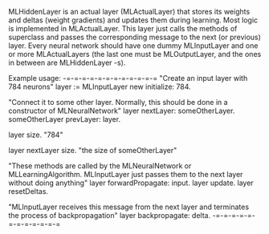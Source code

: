 MLHiddenLayer is an actual layer (MLActualLayer) that stores its weights and deltas (weight gradients) and updates them during learning. Most logic is implemented in MLActualLayer. This layer just calls the methods of superclass and passes the corresponding message to the next (or previous) layer.
Every neural network should have one dummy MLInputLayer and one or more MLActualLayers (the last one must be MLOutputLayer, and the ones in between are MLHiddenLayer -s).

Example usage:
-=-=-=-=-=-=-=-=-=-=-=-=
"Create an input layer with 784 neurons"
layer := MLInputLayer new initialize: 784.

"Connect it to some other layer. Normally, this should be done in a constructor of MLNeuralNetwork"
layer nextLayer: someOtherLayer.
someOtherLayer prevLayer: layer.

layer size. "784"

layer nextLayer size. "the size of someOtherLayer"

"These methods are called by the MLNeuralNetwork or MLLearningAlgorithm. MLInputLayer just passes them to the next layer without doing anything"
layer forwardPropagate: input.
layer update.
layer resetDeltas.

"MLInputLayer receives this message from the next layer and terminates the process of backpropagation"
layer backpropagate: delta.
-=-=-=-=-=-=-=-=-=-=-=-=